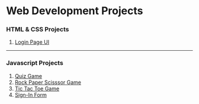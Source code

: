 #                                              **Web Development Projects** 


<h3>HTML & CSS Projects</h3>  

1. [Login Page UI](https://prajwal-0706.github.io/Web-Development-Projects/HTML-CSS/Login-page/)

<hr>

<h3>Javascript Projects</h3>

1. [Quiz Game](https://prajwal-0706.github.io/Web-Development-Projects/JavaScript%20Projects/Quiz%20Game/)
2. [Rock Paper Scisssor Game](https://prajwal-0706.github.io/Web-Development-Projects/JavaScript%20Projects/Rock%20Paper%20Scissor%20Paper/)
3. [Tic Tac Toe Game](https://prajwal-0706.github.io/Web-Development-Projects/JavaScript%20Projects/Tic%20Tac%20Toe%20Game/)
4. [Sign-In Form](https://prajwal-0706.github.io/Web-Development-Projects/JavaScript%20Projects/Sign-in%20Form/)












